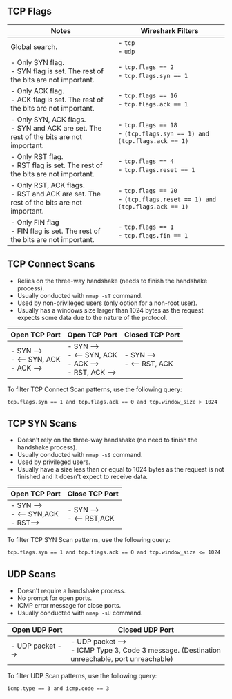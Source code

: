 ## TCP Flags

| **Notes**                                                                                | **Wireshark Filters**                                                      |
| ---------------------------------------------------------------------------------------- | -------------------------------------------------------------------------- |
| Global search.                                                                           | - `tcp`<br>- `udp`                                                         |
| - Only SYN flag.<br>- SYN flag is set. The rest of the bits are not important.           | - `tcp.flags == 2`<br>- `tcp.flags.syn == 1`                               |
| - Only ACK flag.<br>- ACK flag is set. The rest of the bits are not important.           | - `tcp.flags == 16`<br>- `tcp.flags.ack == 1`                              |
| - Only SYN, ACK flags.<br>- SYN and ACK are set. The rest of the bits are not important. | - `tcp.flags == 18`<br>- `(tcp.flags.syn == 1) and (tcp.flags.ack == 1)`   |
| - Only RST flag.<br>- RST flag is set. The rest of the bits are not important.           | - `tcp.flags == 4`<br>- `tcp.flags.reset == 1`                             |
| - Only RST, ACK flags.<br>- RST and ACK are set. The rest of the bits are not important. | - `tcp.flags == 20`<br>- `(tcp.flags.reset == 1) and (tcp.flags.ack == 1)` |
| - Only FIN flag<br>- FIN flag is set. The rest of the bits are not important.            | - `tcp.flags == 1`<br>- `tcp.flags.fin == 1`                               |
## TCP Connect Scans
- Relies on the three-way handshake (needs to finish the handshake process).
- Usually conducted with `nmap -sT` command.
- Used by non-privileged users (only option for a non-root user).
- Usually has a windows size larger than 1024 bytes as the request expects some data due to the nature of the protocol.

| **Open TCP Port**                        | **Open TCP Port  <br>**                                    | **Closed TCP Port**         |
| ---------------------------------------- | ---------------------------------------------------------- | --------------------------- |
| - SYN --><br>- <-- SYN, ACK<br>- ACK --> | - SYN --><br>- <-- SYN, ACK<br>- ACK --><br>- RST, ACK --> | - SYN --><br>- <-- RST, ACK |
To filter TCP Connect Scan patterns, use the following query:
```txt
tcp.flags.syn == 1 and tcp.flags.ack == 0 and tcp.window_size > 1024
```
## TCP SYN Scans
- Doesn't rely on the three-way handshake (no need to finish the handshake process).
- Usually conducted with `nmap -sS` command.
- Used by privileged users.
- Usually have a size less than or equal to 1024 bytes as the request is not finished and it doesn't expect to receive data.

| **Open TCP Port**                      | **Close TCP Port**         |
| -------------------------------------- | -------------------------- |
| - SYN --><br>- <-- SYN,ACK<br>- RST--> | - SYN --><br>- <-- RST,ACK |
To filter TCP SYN Scan patterns, use the following query:
```txt
tcp.flags.syn == 1 and tcp.flags.ack == 0 and tcp.window_size <= 1024
```
## UDP Scans
- Doesn't require a handshake process.
- No prompt for open ports.
- ICMP error message for close ports.
- Usually conducted with `nmap -sU` command.

| Open UDP Port    | Closed UDP Port                                                                                |
| ---------------- | ---------------------------------------------------------------------------------------------- |
| - UDP packet --> | - UDP packet --><br>- ICMP Type 3, Code 3 message. (Destination unreachable, port unreachable) |
To filter UDP Scan patterns, use the following query:
```txt
icmp.type == 3 and icmp.code == 3
```